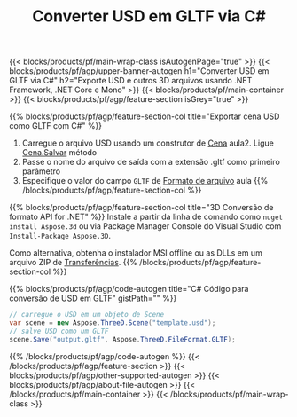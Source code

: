 ﻿---
title: Converter USD em GLTF via C# 
description: Converta USD e outros 3D arquivos usando .NET API
url: /pt/net/conversion/usd-to-gltf/
family: 3d
platformtag: net
feature: conversion
informat: USD
outformat: GLTF
otherformats: DRC GLTF FBX 3DS DAE RVM PDF JT 
---
{{< blocks/products/pf/main-wrap-class isAutogenPage="true" >}}
{{< blocks/products/pf/agp/upper-banner-autogen h1="Converter USD em GLTF via C#" h2="Exporte USD e outros 3D arquivos usando .NET Framework, .NET Core e Mono" >}}
{{< blocks/products/pf/main-container >}}
{{< blocks/products/pf/agp/feature-section isGrey="true" >}}

{{% blocks/products/pf/agp/feature-section-col title="Exportar cena USD como GLTF com C#" %}}
1. Carregue o arquivo USD usando um construtor de [Cena](https://apireference.aspose.com/3d/net/aspose.threed/scene) aula2. Ligue [Cena.Salvar](https://apireference.aspose.com/3d/net/aspose.threed/scene/methods/save/index) método
3. Passe o nome do arquivo de saída com a extensão .gltf como primeiro parâmetro
4. Especifique o valor do campo `GLTF` de [Formato de arquivo](https://apireference.aspose.com/3d/net/aspose.threed/fileformat/fields/index) aula
{{% /blocks/products/pf/agp/feature-section-col %}}

{{% blocks/products/pf/agp/feature-section-col title="3D Conversão de formato API for .NET" %}}
Instale a partir da linha de comando como ```nuget install Aspose.3d``` ou via Package Manager Console do Visual Studio com ```Install-Package Aspose.3D```.

Como alternativa, obtenha o instalador MSI offline ou as DLLs em um arquivo ZIP de [Transferências](https://downloads.aspose.com/3d/net).
{{% /blocks/products/pf/agp/feature-section-col %}}

{{% blocks/products/pf/agp/code-autogen title="C# Código para conversão de USD em GLTF" gistPath="" %}}
```cs
// carregue o USD em um objeto de Scene 
var scene = new Aspose.ThreeD.Scene("template.usd");
// salve USD como um GLTF 
scene.Save("output.gltf", Aspose.ThreeD.FileFormat.GLTF);

```
{{% /blocks/products/pf/agp/code-autogen %}}
{{< /blocks/products/pf/agp/feature-section >}}
{{< blocks/products/pf/agp/other-supported-autogen >}}
{{< blocks/products/pf/agp/about-file-autogen >}}
{{< /blocks/products/pf/main-container >}}
{{< /blocks/products/pf/main-wrap-class >}}